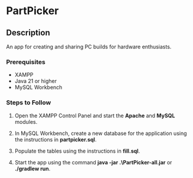 # PartPicker

## Description
An app for creating and sharing PC builds for hardware enthusiasts.

### Prerequisites
- XAMPP
- Java 21 or higher
- MySQL Workbench

### Steps to Follow

1. Open the XAMPP Control Panel and start the **Apache** and **MySQL** modules.

2. In MySQL Workbench, create a new database for the application using the instructions in **partpicker.sql**.

3. Populate the tables using the instructions in **fill.sql**.

4. Start the app using the command **java -jar .\PartPicker-all.jar** or **./gradlew run**.
